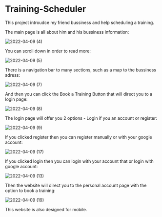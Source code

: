 # Training-Scheduler

This project introudce my friend bussiness and help scheduling a training.

The main page is all about him and his bussiness information:

![2022-04-09 (4)](https://user-images.githubusercontent.com/68230346/162564697-b5471117-5bf9-4947-8e98-a1fab1bae9a6.png)

You can scroll down in order to read more:

![2022-04-09 (5)](https://user-images.githubusercontent.com/68230346/162564710-0a3ead31-bf92-47e7-ae51-4d0e748f1bee.png)

There is a navigation bar to many sections, such as a map to the bussiness adress:

![2022-04-09 (7)](https://user-images.githubusercontent.com/68230346/162564732-903fd436-6e21-45b3-8d4e-f959fe3ce0bf.png)

And then you can click the Book a Training Button that will direct you to a login page:

![2022-04-09 (8)](https://user-images.githubusercontent.com/68230346/162564800-e4430cb1-e043-4365-8664-c5ef00f1ff24.png)

The login page will offer you 2 options - Login if you an account or register:

![2022-04-09 (9)](https://user-images.githubusercontent.com/68230346/162564889-5704bc7e-d52c-4cb8-9247-b40786ac6708.png)

If you clicked register then you can register manually or with your google account:

![2022-04-09 (17)](https://user-images.githubusercontent.com/68230346/162565120-c7e05f7a-8947-4486-a676-58085cf71751.png)

If you clicked login then you can login with your account that or login with google account:

![2022-04-09 (13)](https://user-images.githubusercontent.com/68230346/162565039-3e8ffe7f-09a6-4c8f-a54e-aa7ac5792fdb.png)

Then the website will direct you to the personal account page with the option to book a training:

![2022-04-09 (19)](https://user-images.githubusercontent.com/68230346/162565138-06f5576a-7c92-43d5-a943-16921abce102.png)

This website is also designed for mobile.
